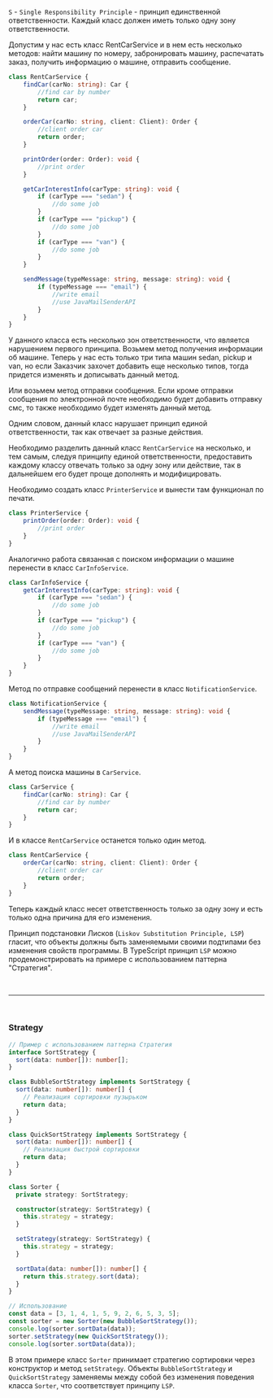 `S` - `Single Responsibility Principle` - принцип единственной ответственности. Каждый класс должен иметь только одну зону ответственности.

Допустим у нас есть класс RentCarService и в нем есть несколько методов: найти машину по номеру, забронировать машину, распечатать заказ, получить информацию о машине, отправить сообщение.

```ts
class RentCarService {
    findCar(carNo: string): Car {
        //find car by number
        return car;
    }

    orderCar(carNo: string, client: Client): Order {
        //client order car
        return order;
    }

    printOrder(order: Order): void {
        //print order
    }

    getCarInterestInfo(carType: string): void {
        if (carType === "sedan") {
            //do some job
        }
        if (carType === "pickup") {
            //do some job
        }
        if (carType === "van") {
            //do some job
        }
    }

    sendMessage(typeMessage: string, message: string): void {
        if (typeMessage === "email") {
            //write email
            //use JavaMailSenderAPI
        }
    }
}
```

У данного класса есть несколько зон ответственности, что является нарушением первого принципа. Возьмем метод получения информации об машине. Теперь у нас есть только три типа машин sedan, pickup и van, но если Заказчик захочет добавить еще несколько типов, тогда придется изменять и дописывать данный метод.

Или возьмем метод отправки сообщения. Если кроме отправки сообщения по электронной почте необходимо будет добавить отправку смс, то также необходимо будет изменять данный метод.

Одним словом, данный класс нарушает принцип единой ответственности, так как отвечает за разные действия.

Необходимо разделить данный класс `RentCarService` на несколько, и тем самым, следуя принципу единой ответственности, предоставить каждому классу отвечать только за одну зону или действие, так в дальнейшем его будет проще дополнять и модифицировать.

Необходимо создать класс `PrinterService` и вынести там функционал по печати.

```ts
class PrinterService {
    printOrder(order: Order): void {
        //print order
    }
}
```

Аналогично работа связанная с поиском информации о машине перенести в класс `CarInfoService`.

```ts
class CarInfoService {
    getCarInterestInfo(carType: string): void {
        if (carType === "sedan") {
            //do some job
        }
        if (carType === "pickup") {
            //do some job
        }
        if (carType === "van") {
            //do some job
        }
    }
}
```

Метод по отправке сообщений перенести в класс `NotificationService`.
```ts
class NotificationService {
    sendMessage(typeMessage: string, message: string): void {
        if (typeMessage === "email") {
            //write email
            //use JavaMailSenderAPI
        }
    }
}
```

А метод поиска машины в `CarService`.
```ts
class CarService {
    findCar(carNo: string): Car {
        //find car by number
        return car;
    }
}
```

И в классе `RentCarService` останется только один метод.

```ts
class RentCarService {
    orderCar(carNo: string, client: Client): Order {
        //client order car
        return order;
    }
}
```
Теперь каждый класс несет ответственность только за одну зону и есть только одна причина для его изменения.

Принцип подстановки Лисков (`Liskov Substitution Principle, LSP`) гласит, что объекты должны быть заменяемыми своими подтипами без изменения свойств программы. В TypeScript принцип `LSP` можно продемонстрировать на примере с использованием паттерна "Стратегия".

<br />
<hr />
<br />

### Strategy
```ts
// Пример с использованием паттерна Стратегия
interface SortStrategy {
  sort(data: number[]): number[];
}

class BubbleSortStrategy implements SortStrategy {
  sort(data: number[]): number[] {
    // Реализация сортировки пузырьком
    return data;
  }
}

class QuickSortStrategy implements SortStrategy {
  sort(data: number[]): number[] {
    // Реализация быстрой сортировки
    return data;
  }
}

class Sorter {
  private strategy: SortStrategy;

  constructor(strategy: SortStrategy) {
    this.strategy = strategy;
  }

  setStrategy(strategy: SortStrategy) {
    this.strategy = strategy;
  }

  sortData(data: number[]): number[] {
    return this.strategy.sort(data);
  }
}

// Использование
const data = [3, 1, 4, 1, 5, 9, 2, 6, 5, 3, 5];
const sorter = new Sorter(new BubbleSortStrategy());
console.log(sorter.sortData(data));
sorter.setStrategy(new QuickSortStrategy());
console.log(sorter.sortData(data));
```

В этом примере класс `Sorter` принимает стратегию сортировки через конструктор и метод `setStrategy`. Объекты `BubbleSortStrategy` и `QuickSortStrategy` заменяемы между собой без изменения поведения класса `Sorter`, что соответствует принципу `LSP`.
